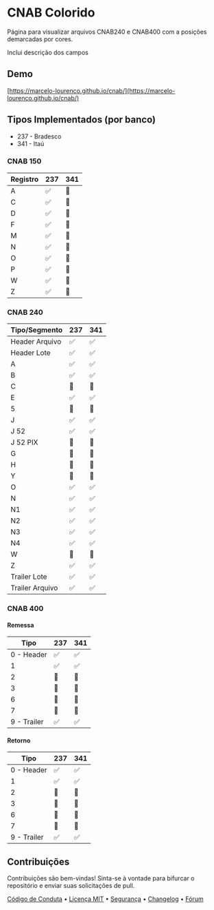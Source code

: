# CNAB Colorido

Página para visualizar arquivos CNAB240 e CNAB400 com a posições demarcadas por cores.

Inclui descrição dos campos

## Demo

[https://marcelo-lourenco.github.io/cnab/](https://marcelo-lourenco.github.io/cnab/)

## Tipos Implementados (por banco)

- 237 - Bradesco
- 341 - Itaú

### CNAB 150

| Registro | 237 | 341 |
| -------- | --- | --- |
| A        | ✅ | 🔳 |
| C        | ✅ | 🔳 |
| D        | ✅ | 🔳 |
| F        | ✅ | 🔳 |
| M        | ✅ | 🔳 |
| N        | ✅ | 🔳 |
| O        | ✅ | 🔳 |
| P        | ✅ | 🔳 |
| W        | ✅ | 🔳 |
| Z        | ✅ | 🔳 |

### CNAB 240

| Tipo/Segmento   | 237 | 341 |
| --------------- | --- | --- |
| Header Arquivo  | ✅ | ✅ |
| Header Lote     | ✅ | ✅ |
| A               | ✅ | ✅ |
| B               | ✅ | ✅ |
| C               | 🔳 | 🔳 |
| E               | ✅ | ✅ |
| 5               | 🔳 | 🔳 |
| J               | ✅ | ✅ |
| J 52            | ✅ | ✅ |
| J 52 PIX        | 🔳 | 🔳 |
| G               | 🔳 | 🔳 |
| H               | 🔳 | 🔳 |
| Y               | 🔳 | 🔳 |
| O               | ✅ | ✅ |
| N               | ✅ | ✅ |
| N1              | ✅ | ✅ |
| N2              | ✅ | ✅ |
| N3              | ✅ | ✅ |
| N4              | ✅ | ✅ |
| W               | 🔳 | 🔳 |
| Z               | ✅ | ✅ |
| Trailer Lote    | ✅ | ✅ |
| Trailer Arquivo | ✅ | ✅ |

### CNAB 400

#### Remessa

| Tipo        | 237 | 341 |
|------------ | --- | --- |
| 0 - Header  | ✅ | ✅ |
| 1           | ✅ | ✅ |
| 2           | 🔳 | 🔳 |
| 3           | 🔳 | 🔳 |
| 6           | 🔳 | 🔳 |
| 7           | 🔳 | 🔳 |
| 9 - Trailer | ✅ | ✅ |

#### Retorno

| Tipo        | 237 | 341 |
|----------   | --- | --- |
| 0 - Header  | ✅ | ✅ |
| 1           | ✅ | ✅ |
| 2           | 🔳 | 🔳 |
| 3           | 🔳 | 🔳 |
| 6           | 🔳 | 🔳 |
| 7           | 🔳 | 🔳 |
| 9 - Trailer | ✅ | ✅ |

## Contribuições

Contribuições são bem-vindas! Sinta-se à vontade para bifurcar o repositório e enviar suas solicitações de pull.

[Código de Conduta](https://github.com/marcelo-lourenco/cnab?tab=coc-ov-file#readme) • [Licença MIT](https://github.com/marcelo-lourenco/cnab?tab=MIT-1-ov-file#readme) • [Segurança](https://github.com/marcelo-lourenco/cnab?tab=security-ov-file) • [Changelog](https://github.com/marcelo-lourenco/cnab/blob/master/CHANGELOG.md) • [Fórum](https://github.com/marcelo-lourenco/cnab/discussions)

